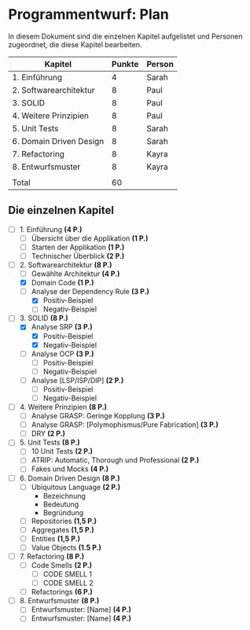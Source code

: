 # Programmentwurf: Plan

In diesem Dokument sind die einzelnen Kapitel aufgelistet und Personen zugeordnet, die diese Kapitel bearbeiten.

| Kapitel                 | Punkte | Person |
|-------------------------|--------|--------|
| 1. Einführung           | 4      | Sarah  |
| 2. Softwarearchitektur  | 8      | Paul   |
| 3. SOLID                | 8      | Paul   |
| 4. Weitere Prinzipien   | 8      | Paul   |
| 5. Unit Tests           | 8      | Sarah  |
| 6. Domain Driven Design | 8      | Sarah  |
| 7. Refactoring          | 8      | Kayra  |
| 8. Entwurfsmuster       | 8      | Kayra  |
|                         |        |        |
| Total                   | 60     |        |

## Die einzelnen Kapitel

- [ ] 1\. Einführung **(4 P.)**
    - [ ] Übersicht über die Applikation **(1 P.)**
    - [ ] Starten der Applikation **(1 P.)**
    - [ ] Technischer Überblick **(2 P.)**
- [ ] 2\. Softwarearchitektur **(8 P.)**
    - [ ] Gewählte Architektur **(4 P.)**
    - [x] Domain Code **(1 P.)**
    - [ ] Analyse der Dependency Rule **(3 P.)**
        - [x] Positiv-Beispiel
        - [ ] Negativ-Beispiel
- [ ] 3\. SOLID **(8 P.)**
    - [x] Analyse SRP **(3 P.)**
        - [x] Positiv-Beispiel
        - [x] Negativ-Beispiel
    - [ ] Analyse OCP **(3 P.)**
        - [ ] Positiv-Beispiel
        - [ ] Negativ-Beispiel
    - [ ] Analyse [LSP/ISP/DIP] **(2 P.)**
        - [ ] Positiv-Beispiel
        - [ ] Negativ-Beispiel
- [ ] 4\. Weitere Prinzipien **(8 P.)**
    - [ ] Analyse GRASP: Geringe Kopplung **(3 P.)**
    - [ ] Analyse GRASP: [Polymophismus/Pure Fabrication] **(3 P.)**
    - [ ] DRY **(2 P.)**
- [ ] 5\. Unit Tests **(8 P.)**
    - [ ] 10 Unit Tests **(2 P.)**
    - [ ] ATRIP: Automatic, Thorough und Professional **(2 P.)**
    - [ ] Fakes und Mocks **(4 P.)**
- [ ] 6\. Domain Driven Design **(8 P.)**
    - [ ] Ubiquitous Language **(2 P.)**
        - Bezeichnung
        - Bedeutung
        - Begründung
    - [ ] Repositories **(1,5 P.)**
    - [ ] Aggregates **(1,5 P.)**
    - [ ] Entities **(1,5 P.)**
    - [ ] Value Objects **(1.5 P.)**
- [ ] 7\. Refactoring **(8 P.)**
    - [ ] Code Smells **(2 P.)**
        - [ ] CODE SMELL 1
        - [ ] CODE SMELL 2
    - [ ] Refactorings **(6 P.)**
- [ ] 8\. Entwurfsmuster **(8 P.)**
    - [ ] Entwurfsmuster: [Name] **(4 P.)**
    - [ ] Entwurfsmuster: [Name] **(4 P.)**
